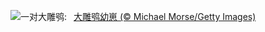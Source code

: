 ![](https://www.bing.com/th?id=OHR.GHOAudubonDay_ZH-CN8605905801_UHD.jpg&w=1000)一对大雕鸮:&nbsp;&ensp;[大雕鸮幼崽 (© Michael Morse/Getty Images)](https://www.bing.com/th?id=OHR.GHOAudubonDay_ZH-CN8605905801_UHD.jpg)
<br><br/>
